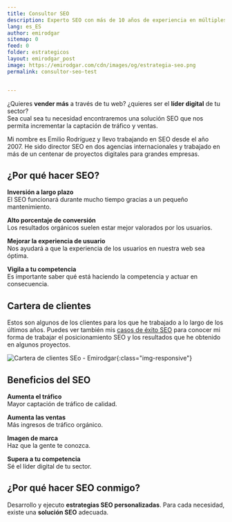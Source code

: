 ```yaml
---
title: Consultor SEO
description: Experto SEO con más de 10 años de experiencia en múltiples agencias, países y proyectos. Hablemos, es gratis.
lang: es_ES
author: emirodgar
sitemap: 0
feed: 0
folder: estrategicos
layout: emirodgar_post
image: https://emirodgar.com/cdn/images/og/estrategia-seo.png
permalink: consultor-seo-test


---
```


¿Quieres **vender más** a través de tu web? ¿quieres ser el **líder digital** de tu sector?  
Sea cual sea tu necesidad encontraremos una solución SEO que nos permita incrementar la captación de tráfico y ventas.

Mi nombre es Emilio Rodríguez y llevo trabajando en SEO desde el año 2007. He sido director SEO en dos agencias internacionales y trabajado en más de un centenar de proyectos digitales para grandes empresas.

## ¿Por qué hacer SEO?

**Inversión a largo plazo**  
El SEO funcionará durante mucho tiempo gracias a un pequeño mantenimiento.  

**Alto porcentaje de conversión**  
Los resultados orgánicos suelen estar mejor valorados por los usuarios.  

**Mejorar la experiencia de usuario**  
Nos ayudará a que la experiencia de los usuarios en nuestra web sea óptima.  

**Vigila a tu competencia**  
Es importante saber qué está haciendo la competencia y actuar en consecuencia.

## Cartera de clientes

Estos son algunos de los clientes para los que he trabajado a lo largo de los últimos años. Puedes ver también mis [casos de éxito SEO](https://emirodgar.com/casos-exito-seo) para conocer mi forma de trabajar el posicionamiento SEO y los resultados que he obtenido en algunos proyectos. 

![Cartera de clientes SEo - Emirodgar](https://emirodgar.com/cdn/images/clients/erg-com-clientes.jpg){:class="img-responsive"}

## Beneficios del SEO

**Aumenta el tráfico**  
Mayor captación de tráfico de calidad.

**Aumenta las ventas**  
Más ingresos de tráfico orgánico.

**Imagen de marca**  
Haz que la gente te conozca.

**Supera a tu competencia**  
Sé el líder digital de tu sector.

## ¿Por qué hacer SEO conmigo?

Desarrollo y ejecuto  **estrategias SEO personalizadas**. Para cada necesidad, existe una  **solución SEO**  adecuada.
<!--stackedit_data:
eyJoaXN0b3J5IjpbLTE2MjIyNzMwNTUsLTEwNTg1NzkwODMsLT
EyNDc4NDk5MzBdfQ==
-->